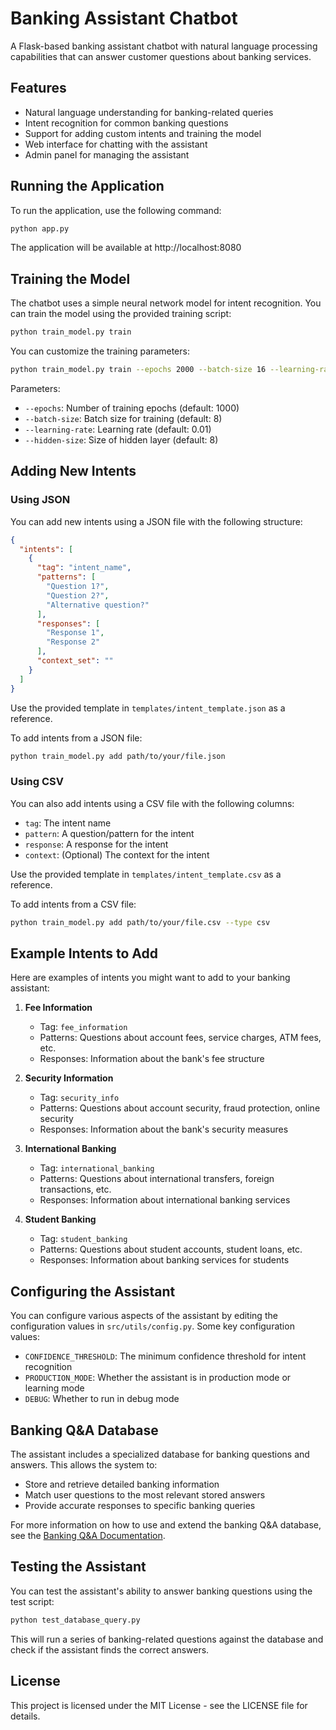 # Banking Assistant Chatbot

A Flask-based banking assistant chatbot with natural language processing capabilities that can answer customer questions about banking services.

## Features

- Natural language understanding for banking-related queries
- Intent recognition for common banking questions
- Support for adding custom intents and training the model
- Web interface for chatting with the assistant
- Admin panel for managing the assistant

## Running the Application

To run the application, use the following command:

```bash
python app.py
```

The application will be available at http://localhost:8080

## Training the Model

The chatbot uses a simple neural network model for intent recognition. You can train the model using the provided training script:

```bash
python train_model.py train
```

You can customize the training parameters:

```bash
python train_model.py train --epochs 2000 --batch-size 16 --learning-rate 0.01 --hidden-size 16
```

Parameters:
- `--epochs`: Number of training epochs (default: 1000)
- `--batch-size`: Batch size for training (default: 8)
- `--learning-rate`: Learning rate (default: 0.01)
- `--hidden-size`: Size of hidden layer (default: 8)

## Adding New Intents

### Using JSON

You can add new intents using a JSON file with the following structure:

```json
{
  "intents": [
    {
      "tag": "intent_name",
      "patterns": [
        "Question 1?",
        "Question 2?",
        "Alternative question?"
      ],
      "responses": [
        "Response 1",
        "Response 2"
      ],
      "context_set": ""
    }
  ]
}
```

Use the provided template in `templates/intent_template.json` as a reference.

To add intents from a JSON file:

```bash
python train_model.py add path/to/your/file.json
```

### Using CSV

You can also add intents using a CSV file with the following columns:
- `tag`: The intent name
- `pattern`: A question/pattern for the intent
- `response`: A response for the intent
- `context`: (Optional) The context for the intent

Use the provided template in `templates/intent_template.csv` as a reference.

To add intents from a CSV file:

```bash
python train_model.py add path/to/your/file.csv --type csv
```

## Example Intents to Add

Here are examples of intents you might want to add to your banking assistant:

1. **Fee Information**
   - Tag: `fee_information`
   - Patterns: Questions about account fees, service charges, ATM fees, etc.
   - Responses: Information about the bank's fee structure

2. **Security Information**
   - Tag: `security_info`
   - Patterns: Questions about account security, fraud protection, online security
   - Responses: Information about the bank's security measures

3. **International Banking**
   - Tag: `international_banking`
   - Patterns: Questions about international transfers, foreign transactions, etc.
   - Responses: Information about international banking services

4. **Student Banking**
   - Tag: `student_banking`
   - Patterns: Questions about student accounts, student loans, etc.
   - Responses: Information about banking services for students

## Configuring the Assistant

You can configure various aspects of the assistant by editing the configuration values in `src/utils/config.py`. Some key configuration values:

- `CONFIDENCE_THRESHOLD`: The minimum confidence threshold for intent recognition
- `PRODUCTION_MODE`: Whether the assistant is in production mode or learning mode
- `DEBUG`: Whether to run in debug mode

## Banking Q&A Database

The assistant includes a specialized database for banking questions and answers. This allows the system to:

- Store and retrieve detailed banking information
- Match user questions to the most relevant stored answers
- Provide accurate responses to specific banking queries

For more information on how to use and extend the banking Q&A database, see the [Banking Q&A Documentation](docs/BANKING_QA.md).

## Testing the Assistant

You can test the assistant's ability to answer banking questions using the test script:

```bash
python test_database_query.py
```

This will run a series of banking-related questions against the database and check if the assistant finds the correct answers.

## License

This project is licensed under the MIT License - see the LICENSE file for details. 
